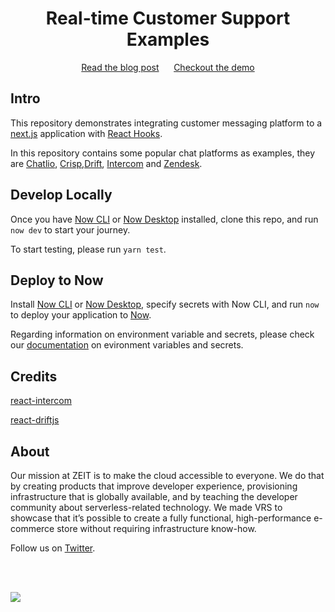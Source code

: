 <div align="center">
<h1>Real-time Customer Support Examples</h1>
<a href="https://zeit.co/blog/real-time-customer-support">Read the blog post</a>
<span>&nbsp;&nbsp;&nbsp;&nbsp;</span>
<a href="https://customer-messaging-platform-integration-example.zeit.sh">Checkout the demo</a>
</div>

## Intro

This repository demonstrates integrating customer messaging platform to a [next.js](https://nextjs.org/) application with [React Hooks](https://reactjs.org/docs/hooks-intro.html). 

In this repository contains some popular chat platforms as examples, they are [Chatlio](https://chatlio.com/), [Crisp](https://crisp.chat),[Drift](https://www.drift.com),  [Intercom](https://www.intercom.com/) and [Zendesk](https://www.zendesk.com/). 

## Develop Locally

Once you have [Now CLI](https://zeit.co/download) or [Now Desktop](https://zeit.co/download) installed, clone this repo, and run `now dev` to start your journey. 

To start testing, please run `yarn test`.

## Deploy to Now

Install [Now CLI](https://zeit.co/download) or [Now Desktop](https://zeit.co/download), specify secrets with Now CLI, and run `now` to deploy your application to [Now](https://zeit.co/now).

Regarding information on environment variable and secrets, please check our [documentation](https://zeit.co/docs/v2/deployments/environment-variables-and-secrets/) on evironment variables and secrets.

## Credits

[react-intercom](https://github.com/nhagen/react-intercom)

[react-driftjs](https://github.com/chardmd/react-drift)


## About

Our mission at ZEIT is to make the cloud accessible to everyone. We do that by creating products that improve developer experience, provisioning infrastructure that is globally available, and by teaching the developer community about serverless-related technology. We made VRS to showcase that it’s possible to create a fully functional, high-performance e-commerce store without requiring infrastructure know-how.

Follow us on [Twitter](https://twitter.com/zeithq).

<br/>
<br/>

[![](https://assets.zeit.co/image/upload/v1556749970/repositories/vrs/zeit.svg)](https://zeit.co)

